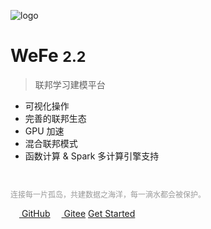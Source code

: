 <!-- 封面 -->

![logo](_media/icon.svg)

# WeFe <small>2.2</small>

> 联邦学习建模平台

- 可视化操作
- 完善的联邦生态
- GPU 加速
- 混合联邦模式
- 函数计算 & Spark 多计算引擎支持

<br>
<p style="text-shadow:0.1em 0.1em #fff;color:#999;font-size:12px">连接每一片孤岛，共建数据之海洋，每一滴水都会被保护。</p>

[<img src="https://github.githubassets.com/favicons/favicon.png" style="width:14px"/> GitHub](https://github.com/tianmiantech/WeFe)
[<img src="https://gitee.com/favicon.ico" style="width:14px"/> Gitee](https://gitee.com/tianmiantech/WeFe)
[Get Started](#WeFe)

